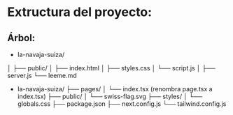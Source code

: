 
# Extructura del proyecto:

## Árbol:
- la-navaja-suiza/

│
├── public/
│   ├── index.html
│   ├── styles.css
│   └── script.js
│
├── server.js
└── leeme.md

- la-navaja-suiza/
├── pages/
│   └── index.tsx (renombra page.tsx a index.tsx)
├── public/
│   └── swiss-flag.svg
├── styles/
│   └── globals.css
├── package.json
├── next.config.js
└── tailwind.config.js


